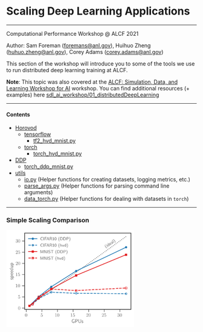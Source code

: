# Scaling Deep Learning Applications

---

Computational Performance Workshop @ ALCF 2021

Author: Sam Foreman ([foremans@anl.gov](mailto:foremans@anl.gov)), Huihuo Zheng ([huhuo.zheng@anl.gov](mailto:huihuo.zheng@anl.gov)), Corey Adams ([corey.adams@anl.gov](mailto:corey.adams@anl.gov))

This section of the workshop will introduce you to some of the tools we use to run distributed deep learning training at ALCF.

**Note**: This topic was also covered at the [ALCF: Simulation, Data, and Learning Workshop for AI](https://github.com/argonne-lcf/sdl_ai_workshop) workshop. You can find additional resources (+ examples) here [sdl_ai_workshop/01_distributedDeepLearning](https://github.com/argonne-lcf/sdl_ai_workshop/blob/master/01_distributedDeepLearning/README.md)

---

#### Contents

- [Horovod](./horovod/README.md)
  - [tensorflow](./horovod/tensorflow/README.md)
    - [tf2_hvd_mnist.py](./horovod/tensorflow/tf2_hvd_mnist.py)
  - [torch](./horovod/torch/README.md)
    - [torch_hvd_mnist.py](./horovod/torch/torch_hvd_mnist.py)
- [DDP](./DDP/README.md)
  - [torch_ddp_mnist.py](./DDP/torch_ddp_mnist.py)
- [utils](./utils/README.md)
  - [io.py](./utils/io.py)  (Helper functions for creating datasets, logging metrics, etc.)
  - [parse_args.py](./utils/parse_args.py) (Helper functions for parsing command line arguments)
  - [data_torch.py](./utils/data_torch.py) (Helper functions for dealing with datasets in `torch`)

---

### Simple Scaling Comparison

<!---![./images/pytorch_scaling.png](./images/scaling_transparent.png)--->

<img src="./images/scaling_transparent.png" alt="./images/pytorch_scaling.png" style="zoom:33%;" />